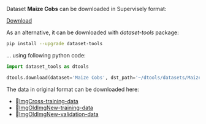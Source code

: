 Dataset **Maize Cobs** can be downloaded in Supervisely format:

 [Download](https://assets.supervise.ly/supervisely-supervisely-assets-public/teams_storage/i/v/7s/jX7YyPGASrApmpWpdrvbboMocavugFcQyid7s9HXBNW3ZHqIz86eR6ynaXyMs1TseCOxqQNWoIXOMV4StlweTQwHYs78aaXmSopVaw2B4Q0wrKnd7FFmbvgQTcL2.tar)

As an alternative, it can be downloaded with *dataset-tools* package:
``` bash
pip install --upgrade dataset-tools
```

... using following python code:
``` python
import dataset_tools as dtools

dtools.download(dataset='Maize Cobs', dst_path='~/dtools/datasets/Maize Cobs.tar')
```
The data in original format can be downloaded here:

- 🔗[ImgCross-training-data](https://zenodo.org/record/4587304/files/ImgCross-training-data.zip?download=1)
- 🔗[ImgOldImgNew-training-data](https://zenodo.org/record/4587304/files/ImgCross-training-data.zip?download=1)
- 🔗[ImgOldImgNew-validation-data](https://zenodo.org/record/4587304/files/ImgOldImgNew-validation-data.zip?download=1)
